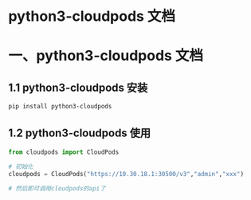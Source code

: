 # python3-cloudpods 文档

# 一、python3-cloudpods 文档
## 1.1 python3-cloudpods 安装
```bash
pip install python3-cloudpods
```
## 1.2 python3-cloudpods 使用
```python
from cloudpods import CloudPods

# 初始化
cloudpods = CloudPods("https://10.30.18.1:30500/v3","admin","xxx")

# 然后即可调用cloudpods的api了
```